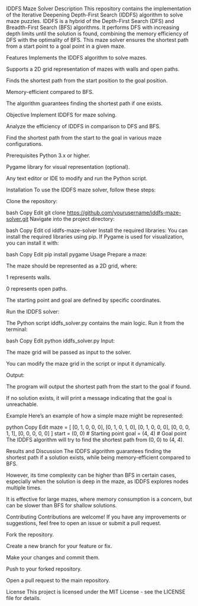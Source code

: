 IDDFS Maze Solver
Description
This repository contains the implementation of the Iterative Deepening Depth-First Search (IDDFS) algorithm to solve maze puzzles. IDDFS is a hybrid of the Depth-First Search (DFS) and Breadth-First Search (BFS) algorithms. It performs DFS with increasing depth limits until the solution is found, combining the memory efficiency of DFS with the optimality of BFS. This maze solver ensures the shortest path from a start point to a goal point in a given maze.

Features
Implements the IDDFS algorithm to solve mazes.

Supports a 2D grid representation of mazes with walls and open paths.

Finds the shortest path from the start position to the goal position.

Memory-efficient compared to BFS.

The algorithm guarantees finding the shortest path if one exists.

Objective
Implement IDDFS for maze solving.

Analyze the efficiency of IDDFS in comparison to DFS and BFS.

Find the shortest path from the start to the goal in various maze configurations.

Prerequisites
Python 3.x or higher.

Pygame library for visual representation (optional).

Any text editor or IDE to modify and run the Python script.

Installation
To use the IDDFS maze solver, follow these steps:

Clone the repository:

bash
Copy
Edit
git clone https://github.com/yourusername/iddfs-maze-solver.git
Navigate into the project directory:

bash
Copy
Edit
cd iddfs-maze-solver
Install the required libraries: You can install the required libraries using pip. If Pygame is used for visualization, you can install it with:

bash
Copy
Edit
pip install pygame
Usage
Prepare a maze:

The maze should be represented as a 2D grid, where:

1 represents walls.

0 represents open paths.

The starting point and goal are defined by specific coordinates.

Run the IDDFS solver:

The Python script iddfs_solver.py contains the main logic. Run it from the terminal:

bash
Copy
Edit
python iddfs_solver.py
Input:

The maze grid will be passed as input to the solver.

You can modify the maze grid in the script or input it dynamically.

Output:

The program will output the shortest path from the start to the goal if found.

If no solution exists, it will print a message indicating that the goal is unreachable.

Example
Here’s an example of how a simple maze might be represented:

python
Copy
Edit
maze = [
    [0, 1, 0, 0, 0],
    [0, 1, 0, 1, 0],
    [0, 1, 0, 0, 0],
    [0, 0, 0, 1, 1],
    [0, 0, 0, 0, 0]
]
start = (0, 0)  # Starting point
goal = (4, 4)   # Goal point
The IDDFS algorithm will try to find the shortest path from (0, 0) to (4, 4).

Results and Discussion
The IDDFS algorithm guarantees finding the shortest path if a solution exists, while being memory-efficient compared to BFS.

However, its time complexity can be higher than BFS in certain cases, especially when the solution is deep in the maze, as IDDFS explores nodes multiple times.

It is effective for large mazes, where memory consumption is a concern, but can be slower than BFS for shallow solutions.

Contributing
Contributions are welcome! If you have any improvements or suggestions, feel free to open an issue or submit a pull request.

Fork the repository.

Create a new branch for your feature or fix.

Make your changes and commit them.

Push to your forked repository.

Open a pull request to the main repository.

License
This project is licensed under the MIT License - see the LICENSE file for details.
